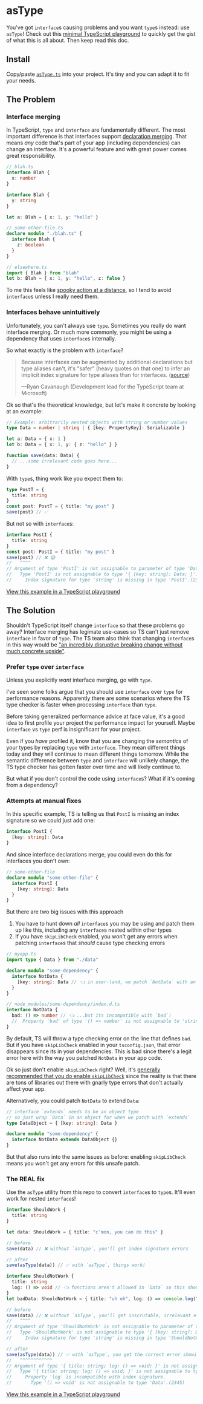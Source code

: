 # asType

You've got `interface`s causing problems and you want `type`s instead: use `asType`!
Check out this [minimal TypeScript playground](https://tsplay.dev/Wk1pJN) to quickly get the gist of what this is all about.
Then keep read this doc.

## Install

Copy/paste [`asType.ts`](./asType.ts) into your project.
It's tiny and you can adapt it to fit your needs.

## The Problem

### Interface merging

In TypeScript, `type` and `interface` are fundamentally different.
The most important difference is that interfaces support [declaration merging](https://www.typescriptlang.org/docs/handbook/declaration-merging.html).
That means _any_ code that's part of your app (including dependencies) can change an interface.
It's a powerful feature and with great power comes great responsibility.

```ts
// blah.ts
interface Blah {
  x: number
}

interface Blah {
  y: string
}

let a: Blah = { x: 1, y: "hello" }
```

```ts
// some-other-file.ts
declare module "./blah.ts" {
  interface Blah {
    z: boolean
  }
}

// elsewhere.ts
import { Blah } from "blah"
let b: Blah = { x: 1, y: "hello", z: false }
```

To me this feels like [spooky action at a distance](https://en.wikipedia.org/wiki/Quantum_entanglement#:~:text=Like%20Einstein%2C%20Schr%C3%B6dinger%20was%20dissatisfied,spooky%20action%20at%20a%20distance.%22), so I tend to avoid `interface`s unless I really need them.

### Interfaces behave unintuitively

Unfortunately, you can't always use `type`.
Sometimes you really do want interface merging.
Or much more commonly, you might be using a dependency that uses `interface`s internally.

So what exactly is the problem with `interface`?

> Because interfaces can be augmented by additional declarations but type aliases can't, it's "safer" (heavy quotes on that one) to infer an implicit index signature for type aliases than for interfaces. ([source](https://github.com/microsoft/TypeScript/issues/15300#issuecomment-332366024))
>
> —Ryan Cavanaugh (Development lead for the TypeScript team at Microsoft)

Ok so that's the theoretical knowledge, but let's make it concrete by looking at an example:

```ts
// Example: arbitrarily nested objects with string or number values
type Data = number | string | { [key: PropertyKey]: Serializable }

let a: Data = { x: 1 }
let b: Data = { x: 1, y: { z: "hello" } }

function save(data: Data) {
  // ...some irrelevant code goes here...
}
```

With `type`s, thing work like you expect them to:

```ts
type PostT = {
  title: string
}
const post: PostT = { title: "my post" }
save(post) // ✅
```

But not so with `interface`s:

```ts
interface PostI {
  title: string
}
const post: PostI = { title: "my post" }
save(post) // ❌ 😱
//   ^^^^
// Argument of type 'PostI' is not assignable to parameter of type 'Data'.
//   Type 'PostI' is not assignable to type '{ [key: string]: Data; }'.
//     Index signature for type 'string' is missing in type 'PostI'.(2345)
```

[View this example in a TypeScript playground](https://tsplay.dev/WY10xW)

## The Solution

Shouldn't TypeScript itself change `interface` so that these problems go away?
Interface merging has legimate use-cases so TS can't just remove `interface` in favor of `type`.
The TS team also think that changing `interface`s in this way would be ["an incredibly disruptive breaking change without much concrete upside"](https://github.com/microsoft/TypeScript/issues/15300#issuecomment-1320620897).

### Prefer `type` over `interface`

Unless you explicitly _want_ interface merging, go with `type`.

I've seen some folks argue that you should use `interface` over `type` for performance reasons.
Apparently there are some scenarios where the TS type checker is faster when processing `interface` than `type`.

Before taking generalized performance advice at face value, it's a good idea to first profile your project the performance impact for yourself. Maybe `interface` vs `type` perf is insignificant for your project.

Even if you _have_ profiled it, know that you are changing the _semantics_ of your types by replacing `type` with `interface`.
They mean different things today and they will continue to mean different things tomorrow.
While the semantic difference between `type` and `interface` will unlikely change, the TS type checker has gotten faster over time and will likely continue to.

But what if you don't control the code using `interface`s? What if it's coming from a dependency?

### Attempts at manual fixes

In this specific example, TS is telling us that `PostI` is missing an index signature so we could just add one:

```ts
interface PostI {
  [key: string]: Data
}
```

And since interface declarations merge, you could even do this for interfaces you don't own:

```ts
// some-other-file
declare module "some-other-file" {
  interface PostI {
    [key: string]: Data
  }
}
```

But there are two big issues with this approach

1. You have to hunt down _all_ `interface`s you may be using and patch them up like this, including any `interface`s nested within other types
2. If you have `skipLibCheck` enabled, you won't get any errors when patching `interface`s that _should_ cause type checking errors

```ts
// myapp.ts
import type { Data } from "./data"

declare module "some-dependency" {
  interface NotData {
    [key: string]: Data // 👈 in user-land, we patch `NotData` with an index signature...
  }
}

// node_modules/some-dependency/index.d.ts
interface NotData {
  bad: () => number // 👈 ...but its incompatible with `bad`!
  //  Property 'bad' of type '() => number' is not assignable to 'string' index type 'Data'. ts (2411)
}
```

By default, TS will throw a type checking error on the line that defines `bad`.
But if you have `skipLibCheck` enabled in your `tsconfig.json`, that error disappears since its in your dependencies.
This is bad since there's a legit error here with the way you patched `NotData` in your app code.

Ok so just don't enable `skipLibCheck` right?
Well, it's [generally recommended that you do enable `skipLibCheck`](https://www.totaltypescript.com/tsconfig-cheat-sheet) since the reality is that there are tons of libraries out there with gnarly type errors that don't actually affect your app.

Alternatively, you could patch `NotData` to extend `Data`:

```ts
// interface `extends` needs to be an object type
// so just wrap `Data` in an object for when we patch with `extends`
type DataObject = { [key: string]: Data }

declare module "some-dependency" {
  interface NotData extends DataObject {}
}
```

But that also runs into the same issues as before: enabling `skipLibCheck` means you won't get any errors for this unsafe patch.

### The REAL fix

Use the `asType` utility from this repo to convert `interface`s to `type`s.
It'll even work for nested `interface`s!

```ts
interface ShouldWork {
  title: string
}

let data: ShouldWork = { title: "c'mon, you can do this" }

// before
save(data) // ❌ without `asType`, you'll get index signature errors

// after
save(asType(data)) // ✅ with `asType`, things work!

interface ShouldNotWork {
  title: string
  log: () => void // 👈 functions aren't allowed in `Data` so this should error if we try to `save`
}
let badData: ShouldNotWork = { title: "uh oh", log: () => console.log("oops") }

// before
save(data) // ❌ without `asType`, you'll get inscrutable, irrelevant errors about index signatures
//   ^^^^
// Argument of type 'ShouldNotWork' is not assignable to parameter of type 'Data'.
//   Type 'ShouldNotWork' is not assignable to type '{ [key: string]: Data; }'.
//     Index signature for type 'string' is missing in type 'ShouldNotWork'.(2345)

// after
save(asType(data)) // ✅ with `asType`, you get the correct error showing `log` to be the problem
//   ^^^^^^^^^^^^
// Argument of type '{ title: string; log: () => void; }' is not assignable to parameter of type 'Data'.
//   Type '{ title: string; log: () => void; }' is not assignable to type '{ [key: string]: Data; }'.
//     Property 'log' is incompatible with index signature.
//       Type '() => void' is not assignable to type 'Data'.(2345)
```

[View this example in a TypeScript playground](https://tsplay.dev/Wk1pJN)
